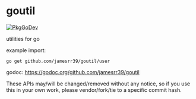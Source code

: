 # goutil

[![PkgGoDev](https://pkg.go.dev/badge/github.com/jamesrr39/goutil)](https://pkg.go.dev/github.com/jamesrr39/goutil)

utilities for go

example import:

    go get github.com/jamesrr39/goutil/user

godoc: https://godoc.org/github.com/jamesrr39/goutil

These APIs may/will be changed/removed without any notice, so if you use this in your own work, please vendor/fork/tie to a specific commit hash.
